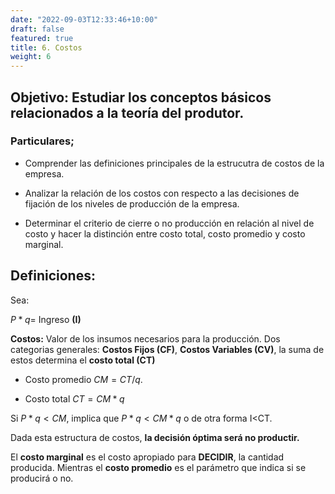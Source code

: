 ```yaml
---
date: "2022-09-03T12:33:46+10:00"
draft: false
featured: true
title: 6. Costos
weight: 6
---
```

## Objetivo: Estudiar los conceptos básicos relacionados a la teoría del produtor.

### Particulares;

+ Comprender las definiciones principales  de la estrucutra de costos de la empresa.

+ Analizar la relación de los costos con respecto a las decisiones de fijación de los niveles de producción de la empresa.

+ Determinar el criterio de cierre o no producción en relación al nivel de costo y hacer la distinción entre costo total, costo promedio y  costo marginal.  

## Definiciones: 

Sea: 

$P*q=$ Ingreso **(I)**

**Costos:** Valor de los insumos necesarios para la producción. Dos categorias generales: **Costos Fijos (CF)**, **Costos Variables (CV)**, la suma de estos determina el **costo total (CT)**

+ Costo promedio $CM=CT/q$.

+ Costo total  $CT=CM*q$

Si $P*q<CM$, implica que  $P*q<CM*q$ o de otra forma I<CT. 

Dada esta estructura de costos, **la decisión óptima será no productir.** 


El **costo marginal** es el costo apropiado para **DECIDIR**, la cantidad producida. Mientras el **costo promedio** es el parámetro que indica si se producirá o no. 

